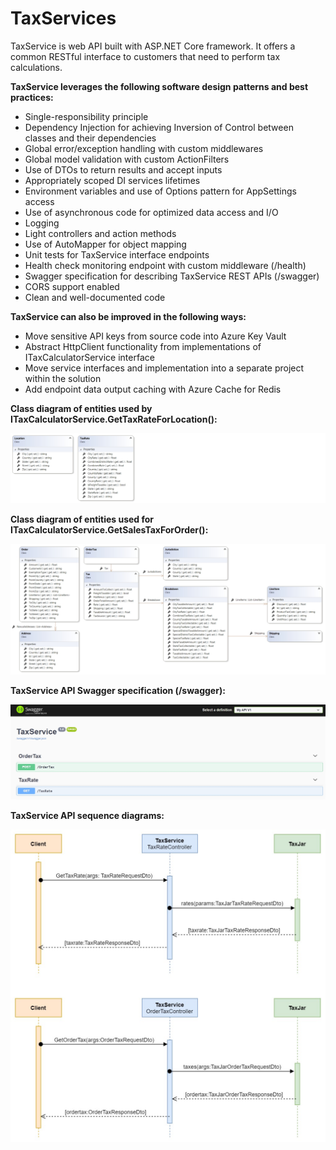 # TaxServices

TaxService is web API built with ASP.NET Core framework. It offers a common RESTful interface to customers that need to perform tax calculations. 

**TaxService leverages the following software design patterns and best practices:**

 - Single-responsibility principle
 - Dependency Injection for achieving Inversion of Control between classes and their dependencies
 - Global error/exception handling with custom middlewares
 - Global model validation with custom ActionFilters
 - Use of DTOs to return results and accept inputs
 - Appropriately scoped DI services lifetimes
 - Environment variables and use of Options pattern for AppSettings access
 - Use of asynchronous code for optimized data access and I/O
 - Logging
 - Light controllers and action methods
 - Use of AutoMapper for object mapping 
 - Unit tests for TaxService interface endpoints
 - Health check monitoring endpoint with custom middleware (/health)
 - Swagger specification for describing TaxService REST APIs (/swagger)
 - CORS support enabled
 - Clean and well-documented code
 

**TaxService can also be improved in the following ways:**

 - Move sensitive API keys from source code into Azure Key Vault
 - Abstract HttpClient functionality from implementations of ITaxCalculatorService interface
 - Move service interfaces and implementation into a separate project within the solution
 - Add endpoint data output caching with Azure Cache for Redis
 

**Class diagram of entities used by ITaxCalculatorService.GetTaxRateForLocation():**

![alt text](https://github.com/igor-geyvandov/TaxCalculatorApi/blob/master/Images/ClassDiagram-TaxRateEntities.jpg?raw=true)


**Class diagram of entities used for ITaxCalculatorService.GetSalesTaxForOrder():**

![alt text](https://github.com/igor-geyvandov/TaxCalculatorApi/blob/master/Images/ClassDiagram-OrderTaxEntities.jpg?raw=true)


**TaxService API Swagger specification (/swagger):**

![alt text](https://github.com/igor-geyvandov/TaxCalculatorApi/blob/master/Images/SwaggerSpec.jpg?raw=true)


**TaxService API sequence diagrams:**

![alt text](https://github.com/igor-geyvandov/TaxCalculatorApi/blob/master/Images/SequenceDiagram-TaxServices.jpg?raw=true)
